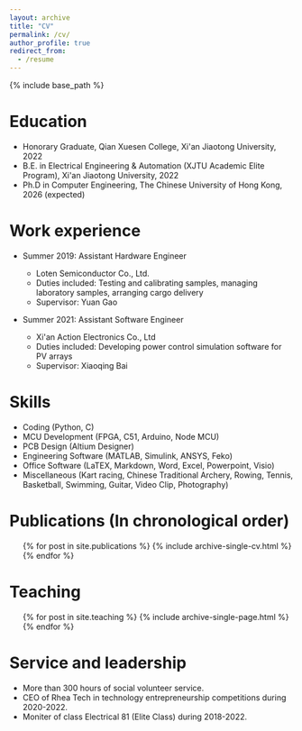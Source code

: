 ```yaml
---
layout: archive
title: "CV"
permalink: /cv/
author_profile: true
redirect_from:
  - /resume
---
```


{% include base_path %}

Education
======
* Honorary Graduate, Qian Xuesen College, Xi'an Jiaotong University, 2022
* B.E. in Electrical Engineering & Automation (XJTU Academic Elite Program), Xi'an Jiaotong University, 2022
* Ph.D in Computer Engineering, The Chinese University of Hong Kong, 2026 (expected)

Work experience
======
* Summer 2019: Assistant Hardware Engineer
  * Loten Semiconductor Co., Ltd.
  * Duties included: Testing and calibrating samples, managing laboratory samples, arranging cargo delivery
  * Supervisor: Yuan Gao

* Summer 2021: Assistant Software Engineer
  * Xi'an Action Electronics Co., Ltd
  * Duties included: Developing power control simulation software for PV arrays
  * Supervisor: Xiaoqing Bai 
  
Skills
======
* Coding (Python, C)
* MCU Development (FPGA, C51, Arduino, Node MCU)
* PCB Design (Altium Designer)
* Engineering Software (MATLAB, Simulink, ANSYS, Feko)
* Office Software (LaTEX, Markdown, Word, Excel, Powerpoint, Visio)
* Miscellaneous (Kart racing, Chinese Traditional Archery, Rowing, Tennis, Basketball, Swimming, Guitar, Video Clip, Photography)

Publications (In chronological order)
======
  <ul>{% for post in site.publications %}
    {% include archive-single-cv.html %}
  {% endfor %}</ul>
  
  
Teaching
======
  <ul>{% for post in site.teaching %}
    {% include archive-single-page.html %}
  {% endfor %}</ul>
  
Service and leadership
======
* More than 300 hours of social volunteer service.
* CEO of Rhea Tech in technology entrepreneurship competitions during 2020-2022.
* Moniter of class Electrical 81 (Elite Class) during 2018-2022.

